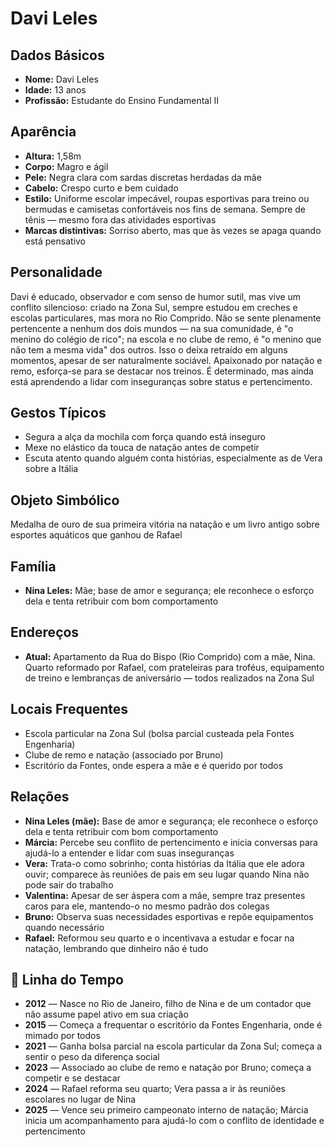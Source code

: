 # Davi Leles

## Dados Básicos
- **Nome:** Davi Leles
- **Idade:** 13 anos
- **Profissão:** Estudante do Ensino Fundamental II

## Aparência
- **Altura:** 1,58m
- **Corpo:** Magro e ágil
- **Pele:** Negra clara com sardas discretas herdadas da mãe
- **Cabelo:** Crespo curto e bem cuidado
- **Estilo:** Uniforme escolar impecável, roupas esportivas para treino ou bermudas e camisetas confortáveis nos fins de semana. Sempre de tênis — mesmo fora das atividades esportivas
- **Marcas distintivas:** Sorriso aberto, mas que às vezes se apaga quando está pensativo

## Personalidade
Davi é educado, observador e com senso de humor sutil, mas vive um conflito silencioso: criado na Zona Sul, sempre estudou em creches e escolas particulares, mas mora no Rio Comprido. Não se sente plenamente pertencente a nenhum dos dois mundos — na sua comunidade, é "o menino do colégio de rico"; na escola e no clube de remo, é "o menino que não tem a mesma vida" dos outros. Isso o deixa retraído em alguns momentos, apesar de ser naturalmente sociável. Apaixonado por natação e remo, esforça-se para se destacar nos treinos. É determinado, mas ainda está aprendendo a lidar com inseguranças sobre status e pertencimento.

## Gestos Típicos
- Segura a alça da mochila com força quando está inseguro
- Mexe no elástico da touca de natação antes de competir
- Escuta atento quando alguém conta histórias, especialmente as de Vera sobre a Itália

## Objeto Simbólico
Medalha de ouro de sua primeira vitória na natação e um livro antigo sobre esportes aquáticos que ganhou de Rafael

## Família
- **Nina Leles:** Mãe; base de amor e segurança; ele reconhece o esforço dela e tenta retribuir com bom comportamento

## Endereços
- **Atual:** Apartamento da Rua do Bispo (Rio Comprido) com a mãe, Nina. Quarto reformado por Rafael, com prateleiras para troféus, equipamento de treino e lembranças de aniversário — todos realizados na Zona Sul

## Locais Frequentes
- Escola particular na Zona Sul (bolsa parcial custeada pela Fontes Engenharia)
- Clube de remo e natação (associado por Bruno)
- Escritório da Fontes, onde espera a mãe e é querido por todos

## Relações
- **Nina Leles (mãe):** Base de amor e segurança; ele reconhece o esforço dela e tenta retribuir com bom comportamento
- **Márcia:** Percebe seu conflito de pertencimento e inicia conversas para ajudá-lo a entender e lidar com suas inseguranças
- **Vera:** Trata-o como sobrinho; conta histórias da Itália que ele adora ouvir; comparece às reuniões de pais em seu lugar quando Nina não pode sair do trabalho
- **Valentina:** Apesar de ser áspera com a mãe, sempre traz presentes caros para ele, mantendo-o no mesmo padrão dos colegas
- **Bruno:** Observa suas necessidades esportivas e repõe equipamentos quando necessário
- **Rafael:** Reformou seu quarto e o incentivava a estudar e focar na natação, lembrando que dinheiro não é tudo

## 📅 Linha do Tempo
- **2012** — Nasce no Rio de Janeiro, filho de Nina e de um contador que não assume papel ativo em sua criação
- **2015** — Começa a frequentar o escritório da Fontes Engenharia, onde é mimado por todos
- **2021** — Ganha bolsa parcial na escola particular da Zona Sul; começa a sentir o peso da diferença social
- **2023** — Associado ao clube de remo e natação por Bruno; começa a competir e se destacar
- **2024** — Rafael reforma seu quarto; Vera passa a ir às reuniões escolares no lugar de Nina
- **2025** — Vence seu primeiro campeonato interno de natação; Márcia inicia um acompanhamento para ajudá-lo com o conflito de identidade e pertencimento
